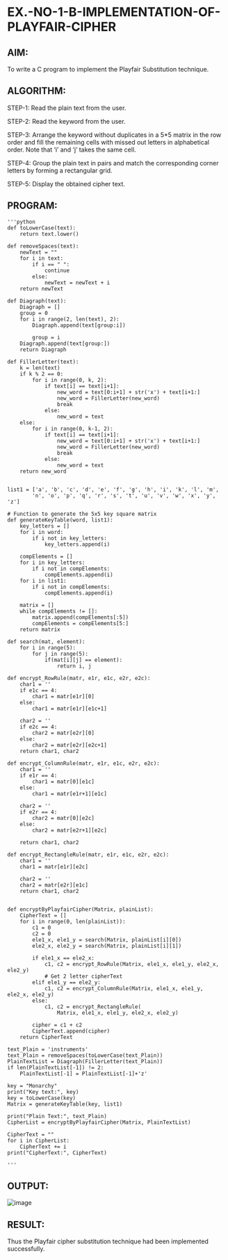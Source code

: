 # EX.-NO-1-B-IMPLEMENTATION-OF-PLAYFAIR-CIPHER

## AIM:
  To write a C program to implement the Playfair Substitution technique.
  
## ALGORITHM:

STEP-1: Read the plain text from the user.

STEP-2: Read the keyword from the user.

STEP-3: Arrange the keyword without duplicates in a 5*5 matrix in the row order and fill the remaining cells with missed out letters in alphabetical order. Note that ‘i’ and ‘j’ takes the same cell.

STEP-4: Group the plain text in pairs and match the corresponding corner letters by forming a rectangular grid.

STEP-5: Display the obtained cipher text.

## PROGRAM:

    '''python
    def toLowerCase(text):
    	return text.lower()
    
    def removeSpaces(text):
    	newText = ""
    	for i in text:
    		if i == " ":
    			continue
    		else:
    			newText = newText + i
    	return newText
    
    def Diagraph(text):
    	Diagraph = []
    	group = 0
    	for i in range(2, len(text), 2):
    		Diagraph.append(text[group:i])
    
    		group = i
    	Diagraph.append(text[group:])
    	return Diagraph
    
    def FillerLetter(text):
    	k = len(text)
    	if k % 2 == 0:
    		for i in range(0, k, 2):
    			if text[i] == text[i+1]:
    				new_word = text[0:i+1] + str('x') + text[i+1:]
    				new_word = FillerLetter(new_word)
    				break
    			else:
    				new_word = text
    	else:
    		for i in range(0, k-1, 2):
    			if text[i] == text[i+1]:
    				new_word = text[0:i+1] + str('x') + text[i+1:]
    				new_word = FillerLetter(new_word)
    				break
    			else:
    				new_word = text
    	return new_word
    
    
    list1 = ['a', 'b', 'c', 'd', 'e', 'f', 'g', 'h', 'i', 'k', 'l', 'm',
    		'n', 'o', 'p', 'q', 'r', 's', 't', 'u', 'v', 'w', 'x', 'y', 'z']
    
    # Function to generate the 5x5 key square matrix
    def generateKeyTable(word, list1):
    	key_letters = []
    	for i in word:
    		if i not in key_letters:
    			key_letters.append(i)
    
    	compElements = []
    	for i in key_letters:
    		if i not in compElements:
    			compElements.append(i)
    	for i in list1:
    		if i not in compElements:
    			compElements.append(i)
    
    	matrix = []
    	while compElements != []:
    		matrix.append(compElements[:5])
    		compElements = compElements[5:]
    	return matrix
    
    def search(mat, element):
    	for i in range(5):
    		for j in range(5):
    			if(mat[i][j] == element):
    				return i, j
    
    def encrypt_RowRule(matr, e1r, e1c, e2r, e2c):
    	char1 = ''
    	if e1c == 4:
    		char1 = matr[e1r][0]
    	else:
    		char1 = matr[e1r][e1c+1]
    
    	char2 = ''
    	if e2c == 4:
    		char2 = matr[e2r][0]
    	else:
    		char2 = matr[e2r][e2c+1]
    	return char1, char2
    
    def encrypt_ColumnRule(matr, e1r, e1c, e2r, e2c):
    	char1 = ''
    	if e1r == 4:
    		char1 = matr[0][e1c]
    	else:
    		char1 = matr[e1r+1][e1c]
    
    	char2 = ''
    	if e2r == 4:
    		char2 = matr[0][e2c]
    	else:
    		char2 = matr[e2r+1][e2c]
    
    	return char1, char2
    
    def encrypt_RectangleRule(matr, e1r, e1c, e2r, e2c):
    	char1 = ''
    	char1 = matr[e1r][e2c]
    
    	char2 = ''
    	char2 = matr[e2r][e1c]
    	return char1, char2
    
    
    def encryptByPlayfairCipher(Matrix, plainList):
    	CipherText = []
    	for i in range(0, len(plainList)):
    		c1 = 0
    		c2 = 0
    		ele1_x, ele1_y = search(Matrix, plainList[i][0])
    		ele2_x, ele2_y = search(Matrix, plainList[i][1])
    
    		if ele1_x == ele2_x:
    			c1, c2 = encrypt_RowRule(Matrix, ele1_x, ele1_y, ele2_x, ele2_y)
    			# Get 2 letter cipherText
    		elif ele1_y == ele2_y:
    			c1, c2 = encrypt_ColumnRule(Matrix, ele1_x, ele1_y, ele2_x, ele2_y)
    		else:
    			c1, c2 = encrypt_RectangleRule(
    				Matrix, ele1_x, ele1_y, ele2_x, ele2_y)
    
    		cipher = c1 + c2
    		CipherText.append(cipher)
    	return CipherText
    
    text_Plain = 'instruments'
    text_Plain = removeSpaces(toLowerCase(text_Plain))
    PlainTextList = Diagraph(FillerLetter(text_Plain))
    if len(PlainTextList[-1]) != 2:
    	PlainTextList[-1] = PlainTextList[-1]+'z'
    
    key = "Monarchy"
    print("Key text:", key)
    key = toLowerCase(key)
    Matrix = generateKeyTable(key, list1)
    
    print("Plain Text:", text_Plain)
    CipherList = encryptByPlayfairCipher(Matrix, PlainTextList)
    
    CipherText = ""
    for i in CipherList:
    	CipherText += i
    print("CipherText:", CipherText)

    '''

## OUTPUT:

![image](https://github.com/VIKASHAR/EX.-NO-1-B-IMPLEMENTATION-OF-PLAYFAIR-CIPHER/assets/119405655/265e2657-190b-4968-92c2-801845a13eb6)


## RESULT:
  Thus the Playfair cipher substitution technique had been implemented successfully.
